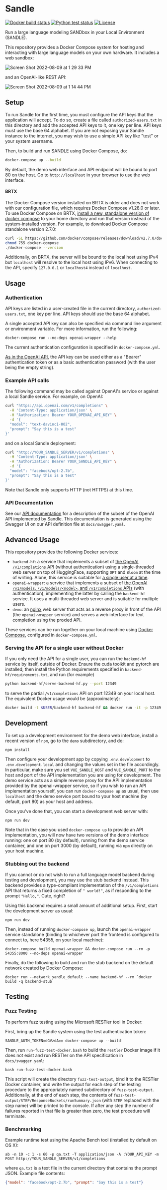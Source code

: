 # Sandle

[![Docker build status](https://github.com/hltcoe/sandle/actions/workflows/docker-build.yml/badge.svg)](https://github.com/hltcoe/sandle/actions/workflows/docker-build.yml)
[![Python test status](https://github.com/hltcoe/sandle/actions/workflows/python-test.yml/badge.svg)](https://github.com/hltcoe/sandle/actions/workflows/python-test.yml)
[![License](https://img.shields.io/badge/License-BSD-blue)](https://github.com/hltcoe/sandle/blob/main/LICENSE)

Run a large language modeling SANDbox in your Local Environment (SANDLE).

This repository provides a Docker Compose system for hosting and interacting with large language models on your own hardware.  It includes a web sandbox:

![Screen Shot 2022-08-09 at 1 29 33 PM](https://user-images.githubusercontent.com/457238/183720063-9c87ce24-e4d4-4a9d-b883-b085a12f48a8.png)

and an OpenAI-like REST API:

![Screen Shot 2022-08-09 at 1 14 44 PM](https://user-images.githubusercontent.com/457238/183715419-56c1467f-e5fe-4ebe-9c3f-b1feb7c4e9b9.png)


## Setup

To run Sandle for the first time, you must configure the API keys that the application will
accept.  To do so, create a file called `authorized-users.txt` in this directory and add the
accepted API keys to it, one key per line.  API keys must use the base 64 alphabet.  If
you are not exposing your Sandle instance to the internet, you may wish to use a simple API
key like "test" or your system username.

Then, to build and run SANDLE using Docker Compose, do:

```bash
docker-compose up --build
```

By default, the demo web interface and API endpoint will be bound to port 80 on the host.  Go to
`http://localhost` in your browser to use the web interface.

#### BRTX

The Docker Compose version installed on BRTX is older and does not
work with our configuration file, which requires Docker Compose
v1.28.0 or later.  To use Docker Compose
on BRTX, [install a new, standalone version of docker
compose](https://docs.docker.com/compose/install/compose-plugin/#install-the-plugin-manually)
to your home directory and run that version instead of the
system-installed version.  For example, to download Docker Compose
standalone version 2.7.0:

```bash
curl -SL https://github.com/docker/compose/releases/download/v2.7.0/docker-compose-linux-x86_64 -o docker-compose
chmod 755 docker-compose
./docker-compose --version
```

Additionally, on BRTX, the server will be bound to the local host using IPv4 but `localhost`
will resolve to the local host using IPv6.  When connecting to the API, specify `127.0.0.1` or
`localhost4` instead of `localhost`.


## Usage

### Authentication

API keys are listed in a user-created file in the current directory, `authorized-users.txt`,
one key per line.  API keys should use the base 64 alphabet.

A single accepted API key can also be specified via command line argument or environment
variable.  For more information, run the following:

```
docker-compose run --no-deps openai-wrapper --help
```

The current authentication configuration is specified in `docker-compose.yml`.

[As in the OpenAI API](https://beta.openai.com/docs/api-reference/authentication), the API key can be used either as a "Bearer" authentication token or as a basic authentication password (with the user being the empty string).

### Example API calls

The following command may be called against OpenAI's service or against a local Sandle service.
For example, on OpenAI:  

```bash
curl "https://api.openai.com/v1/completions" \
  -H 'Content-Type: application/json' \
  -H "Authorization: Bearer YOUR_OPENAI_API_KEY" \
  -d '{
  "model": "text-davinci-002",
  "prompt": "Say this is a test"
}'
```

and on a local Sandle deployment:

```bash
curl "http://YOUR_SANDLE_SERVER/v1/completions" \
  -H 'Content-Type: application/json' \
  -H "Authorization: Bearer YOUR_SANDLE_API_KEY" \
  -d '{
  "model": "facebook/opt-2.7b",
  "prompt": "Say this is a test"
}'
```

Note that Sandle only supports HTTP (not HTTPS) at this time.

### API Documentation

See our [API documentation](https://hltcoe.github.io/sandle) for a description of the subset of the OpenAI API implemented by Sandle.
This documentation is generated using the Swagger UI on our API definition file at `docs/swagger.yaml`.


## Advanced Usage


This repository provides the following Docker services:

 * `backend-hf`: a service that implements a subset of [the OpenAI `/v1/completions` API](https://beta.openai.com/docs) (without authentication) using a single-threaded web server on top of HuggingFace, supporting `OPT` and `Bloom` at the time of writing.  Alone, this service is suitable for [a single user at a time](#serving-the-api-for-a-single-user-without-docker).
 * `openai-wrapper`: a service that implements a subset of [the OpenAI `/v1/models`, `/v1/models/<model>`, and `/v1/completions` APIs](https://beta.openai.com/docs) (with authentication), implementing the latter by calling the `backend-hf` service.  It uses a multi-threaded web server and is suitable for multiple users.
 * `demo`: an [nginx](https://nginx.org) web server that acts as a reverse proxy in front of the API (the `openai-wrapper` service) and serves a web interface for text completion using the proxied API.

These services can be run together on your local machine using [Docker Compose](https://docs.docker.com/compose/), configured in `docker-compose.yml`.

### Serving the API for a single user without Docker

If you only need the API for a single user, you can run the `backend-hf` service by itself, outside of Docker.  Ensure the cuda toolkit and pytorch are installed, then install the Python requirements specified in `backend-hf/requirements.txt`, and run (for example)

```bash
python backend-hf/serve-backend-hf.py --port 12349
```

to serve the partial `/v1/completions` API on port 12349 on your local host.  The equivalent Docker usage would be (approximately):

```bash
docker build -t $USER/backend-hf backend-hf && docker run -it -p 12349:8000 $USER/backend-hf --port 8000
```


## Development

To set up a development environment for the demo web interface, install a recent version of `npm`, go to the `demo` subdirectory, and do:

```
npm install
```

Then configure your development app by copying `.env.development` to `.env.development.local` and changing the values set in the file accordingly.  In particular, make sure you set `VUE_SANDLE_HOST` and `VUE_SANDLE_PORT` to the host and port of the API implementation you are using for development.  The demo service acts as a simple reverse proxy for the API implementation provided by the openai-wrapper service, so if you wish to run an API implementation yourself, you can run `docker-compose up` as usual, then use `localhost` and the demo service port bound to your host machine (by default, port 80) as your host and address.

Once you've done that, you can start a development web server with:

```
npm run dev
```

Note that in the case you used `docker-compose up` to provide an API implementation, you will now have two versions of the demo interface running: one on port 80 (by default), running from the demo service container, and one on port 3000 (by default), running via `npm` directly on your host machine.

### Stubbing out the backend

If you cannot or do not wish to run a full language model backend during testing and development, you may use the stub backend instead.  This backend provides a type-compliant implementation of the `/v1/completions` API that returns a fixed completion of `" world!"`, as if responding to the prompt `"Hello,"`.  Cute, right?

Using this backend requires a small amount of additional setup.  First, start the development server as usual:

```
npm run dev
```

Then, instead of running `docker-compose up`, launch the `openai-wrapper` service standalone (binding to whichever port the frontend is configured to connect to, here 54355, on your local machine):

```
docker-compose build openai-wrapper && docker-compose run --rm -p 54355:8000 --no-deps openai-wrapper
```

Finally, do the following to build and run the stub backend on the default network created by Docker Compose:

```
docker run --network sandle_default --name backend-hf --rm `docker build -q backend-stub`
```


## Testing

### Fuzz Testing

To perform fuzz testing using the Microsoft RESTler tool in Docker:

First, bring up the Sandle system using the test authentication
token:

```
SANDLE_AUTH_TOKEN=dGVzdA== docker-compose up --build
```

Then, run `run-fuzz-test-docker.bash` to build the `restler` Docker
image if it does not exist and run RESTler on the API
specification in `docs/swagger.yaml`:

```
bash run-fuzz-test-docker.bash
```

This script will create the directory `fuzz-test-output`, bind it to
the RESTler Docker container, and write the output for each step of the
testing procedure to the appropriately named subdirectory of
`fuzz-test-output`.  Additionally, at the end of each step, the
contents of `fuzz-test-output/STEP/ResponseBuckets/runSummary.json`
(with `STEP` replaced with the step name) will be printed to the
console.  If after any step the number of failures reported in that
file is greater than zero, the test procedure will terminate.

### Benchmarking

Example runtime test using the Apache Bench tool (installed by default on OS X):

```
ab -n 10 -c 1 -s 60 -p qa.txt -T application/json -A :YOUR_API_KEY -m POST http://YOUR_SANDLE_SERVER/v1/completions
```

where `qa.txt` is a text file in the current directory that contains the prompt JSON.  Example file contents:

```json
{"model": "facebook/opt-2.7b", "prompt": "Say this is a test"}
```
